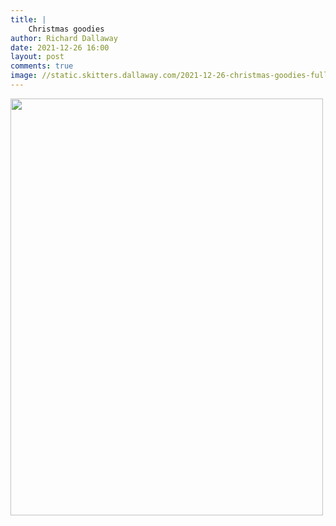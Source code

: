 ```yaml
---
title: |
    Christmas goodies
author: Richard Dallaway
date: 2021-12-26 16:00
layout: post
comments: true
image: //static.skitters.dallaway.com/2021-12-26-christmas-goodies-fullsize-0.jpeg
---
```


<a href="//static.skitters.dallaway.com/2021-12-26-christmas-goodies-fullsize-0.jpeg"><img src="//static.skitters.dallaway.com/2021-12-26-christmas-goodies-thumb-0.jpeg" width="500" height="667"></a>



